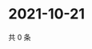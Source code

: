 # 2021-10-21

共 0 条

<!-- BEGIN WEIBO -->
<!-- 最后更新时间 Thu Oct 21 2021 14:00:50 GMT+0800 (China Standard Time) -->

<!-- END WEIBO -->
